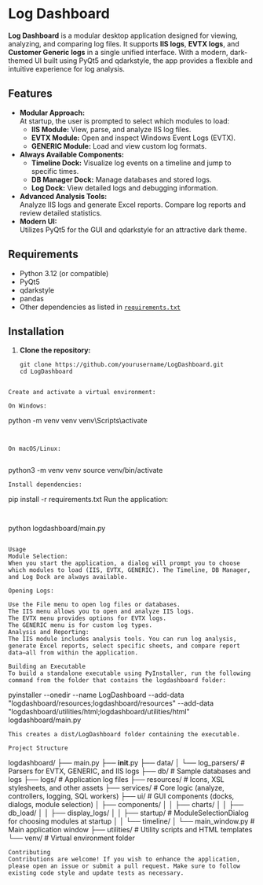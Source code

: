 # Log Dashboard

**Log Dashboard** is a modular desktop application designed for viewing, analyzing, and comparing log files. It supports **IIS logs**, **EVTX logs**, and **Customer Generic logs** in a single unified interface. With a modern, dark-themed UI built using PyQt5 and qdarkstyle, the app provides a flexible and intuitive experience for log analysis.

## Features

- **Modular Approach:**  
  At startup, the user is prompted to select which modules to load:
  - **IIS Module:** View, parse, and analyze IIS log files.
  - **EVTX Module:** Open and inspect Windows Event Logs (EVTX).
  - **GENERIC Module:** Load and view custom log formats.
- **Always Available Components:**  
  - **Timeline Dock:** Visualize log events on a timeline and jump to specific times.
  - **DB Manager Dock:** Manage databases and stored logs.
  - **Log Dock:** View detailed logs and debugging information.
- **Advanced Analysis Tools:**  
  Analyze IIS logs and generate Excel reports. Compare log reports and review detailed statistics.
- **Modern UI:**  
  Utilizes PyQt5 for the GUI and qdarkstyle for an attractive dark theme.

## Requirements

- Python 3.12 (or compatible)
- PyQt5
- qdarkstyle
- pandas
- Other dependencies as listed in [`requirements.txt`](requirements.txt)

## Installation

1. **Clone the repository:**

   ```
   git clone https://github.com/yourusername/LogDashboard.git
   cd LogDashboard
  ```

Create and activate a virtual environment:

On Windows:

```
python -m venv venv
venv\Scripts\activate
```


On macOS/Linux:


```
python3 -m venv venv
source venv/bin/activate
```
Install dependencies:

```
pip install -r requirements.txt
Run the application:
```


```
python logdashboard/main.py
```

Usage
Module Selection:
When you start the application, a dialog will prompt you to choose which modules to load (IIS, EVTX, GENERIC). The Timeline, DB Manager, and Log Dock are always available.

Opening Logs:

Use the File menu to open log files or databases.
The IIS menu allows you to open and analyze IIS logs.
The EVTX menu provides options for EVTX logs.
The GENERIC menu is for custom log types.
Analysis and Reporting:
The IIS module includes analysis tools. You can run log analysis, generate Excel reports, select specific sheets, and compare report data—all from within the application.

Building an Executable
To build a standalone executable using PyInstaller, run the following command from the folder that contains the logdashboard folder:

```
pyinstaller --onedir --name LogDashboard --add-data "logdashboard/resources;logdashboard/resources" --add-data "logdashboard/utilities/html;logdashboard/utilities/html" logdashboard/main.py
```
This creates a dist/LogDashboard folder containing the executable.

Project Structure
```
logdashboard/
├── main.py
├── __init__.py
├── data/
│   └── log_parsers/       # Parsers for EVTX, GENERIC, and IIS logs
├── db/                   # Sample databases and logs
├── logs/                 # Application log files
├── resources/            # Icons, XSL stylesheets, and other assets
├── services/             # Core logic (analyze, controllers, logging, SQL workers)
├── ui/                   # GUI components (docks, dialogs, module selection)
│   ├── components/
│   │   ├── charts/
│   │   ├── db_load/
│   │   ├── display_logs/
│   │   ├── startup/      # ModuleSelectionDialog for choosing modules at startup
│   │   └── timeline/
│   └── main_window.py    # Main application window
├── utilities/            # Utility scripts and HTML templates
└── venv/                 # Virtual environment folder
```
Contributing
Contributions are welcome! If you wish to enhance the application, please open an issue or submit a pull request. Make sure to follow existing code style and update tests as necessary.
